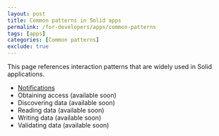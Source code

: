 ```yaml
---
layout: post
title: Common patterns in Solid apps
permalink: /for-developers/apps/common-patterns
tags: [apps]
categories: [Common patterns]
exclude: true
---
```


This page references interaction patterns that are widely used in Solid applications.

- [Notifications](/for-developers/apps/common-patterns/notification)
- Obtaining access (available soon)
- Discovering data (available soon)
- Reading data (available soon)
- Writing data (available soon)
- Validating data (available soon)
